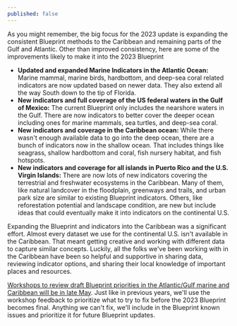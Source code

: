 ```yaml
---
published: false
---
```


As you might remember, the big focus for the 2023 update is expanding the consistent Blueprint methods to the Caribbean and remaining parts of the Gulf and Atlantic. Other than improved consistency, here are some of the improvements likely to make it into the 2023 Blueprint

- **Updated and expanded Marine Indicators in the Atlantic Ocean:** Marine mammal, marine birds, hardbottom, and deep-sea coral related indicators are now updated based on newer data. They also extend all the way South down to the tip of Florida.
- **New indicators and full coverage of the US federal waters in the Gulf of Mexico:** The current Blueprint only includes the nearshore waters in the Gulf. There are now indicators to better cover the deeper ocean including ones for marine mammals, sea turtles, and deep-sea coral.
- **New indicators and coverage in the Caribbean ocean:** While there wasn't enough available data to go into the deep ocean, there are a bunch of indicators now in the shallow ocean. That includes things like seagrass, shallow hardbottom and coral, fish nursery habitat, and fish hotspots.
- **New indicators and coverage for all islands in Puerto Rico and the U.S. Virgin Islands:** There are now lots of new indicators covering the terrestrial and freshwater ecosystems in the Caribbean. Many of them, like natural landcover in the floodplain, greenways and trails, and urban park size are similar to existing Blueprint indicators. Others, like reforestation potential and landscape condition, are new but include ideas that could eventually make it into indicators on the continental U.S.

Expanding the Blueprint and indicators into the Caribbean was a significant effort. Almost every dataset we use for the continental U.S. isn't available in the Caribbean. That meant getting creative and working with different data to capture similar concepts. Luckily, all the folks we've been working with in the Caribbean have been so helpful and supportive in sharing data, reviewing indicator options, and sharing their local knowledge of important places and resources.

[Workshops to review draft Blueprint priorities in the Atlantic/Gulf marine and Caribbean will be in late May](secassoutheast.org/workshops). Just like in previous years, we'll use the workshop feedback to prioritize what to try to fix before the 2023 Blueprint becomes final. Anything we can't fix, we'll include in the Blueprint known issues and prioritize it for future Blueprint updates.